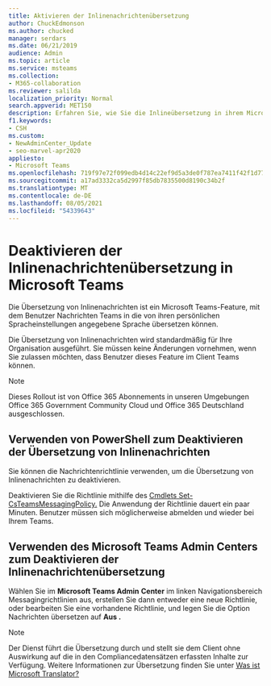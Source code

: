 ```yaml
---
title: Aktivieren der Inlinenachrichtenübersetzung
author: ChuckEdmonson
ms.author: chucked
manager: serdars
ms.date: 06/21/2019
audience: Admin
ms.topic: article
ms.service: msteams
ms.collection:
- M365-collaboration
ms.reviewer: salilda
localization_priority: Normal
search.appverid: MET150
description: Erfahren Sie, wie Sie die Inlineübersetzung in ihrem Microsoft Teams über Microsoft Teams Admin Center oder PowerShell aktivieren.
f1.keywords:
- CSH
ms.custom:
- NewAdminCenter_Update
- seo-marvel-apr2020
appliesto:
- Microsoft Teams
ms.openlocfilehash: 719f97e72f099edb4d14c22ef9d5a3de0f787ea7411f42f1d777ea842bcc4e27
ms.sourcegitcommit: a17ad3332ca5d2997f85db7835500d8190c34b2f
ms.translationtype: MT
ms.contentlocale: de-DE
ms.lasthandoff: 08/05/2021
ms.locfileid: "54339643"
---
```

# <a name="turn-off-inline-message-translation-in-microsoft-teams"></a>Deaktivieren der Inlinenachrichtenübersetzung in Microsoft Teams

Die Übersetzung von Inlinenachrichten ist ein Microsoft Teams-Feature, mit [](https://support.office.com/article/translate-a-message-in-teams-d8926ce9-d6a6-47df-a416-f1adb62d3194) dem Benutzer Nachrichten Teams in die von ihren persönlichen Spracheinstellungen angegebene Sprache übersetzen können.

Die Übersetzung von Inlinenachrichten wird standardmäßig für Ihre Organisation ausgeführt. Sie müssen keine Änderungen vornehmen, wenn Sie zulassen möchten, dass Benutzer dieses Feature im Client Teams können.

> [!NOTE]
>Dieses Rollout ist von Office 365 Abonnements in unseren Umgebungen Office 365 Government Community Cloud und Office 365 Deutschland ausgeschlossen.

## <a name="use-powershell-to-turn-off-inline-message-translation"></a>Verwenden von PowerShell zum Deaktivieren der Übersetzung von Inlinenachrichten

Sie können die Nachrichtenrichtlinie verwenden, um die Übersetzung von Inlinenachrichten zu deaktivieren.

Deaktivieren Sie die Richtlinie mithilfe des [Cmdlets Set-CsTeamsMessagingPolicy.](/powershell/module/skype/set-csteamsmessagingpolicy?view=skype-ps) Die Anwendung der Richtlinie dauert ein paar Minuten. Benutzer müssen sich möglicherweise abmelden und wieder bei Ihrem Teams.

## <a name="use-the-microsoft-teams-admin-center-to-turn-off-inline-message-translation"></a>Verwenden des Microsoft Teams Admin Centers zum Deaktivieren der Inlinenachrichtenübersetzung

Wählen Sie im **Microsoft Teams Admin** **Center** im linken Navigationsbereich Messagingrichtlinien aus, erstellen Sie dann entweder  eine neue Richtlinie, oder bearbeiten Sie eine vorhandene Richtlinie, und legen Sie die Option Nachrichten übersetzen auf **Aus .**

> [!NOTE]
> Der Dienst führt die Übersetzung durch und stellt sie dem Client ohne Auswirkung auf die in den Compliancedatensätzen erfassten Inhalte zur Verfügung. Weitere Informationen zur Übersetzung finden Sie unter [Was ist Microsoft Translator?](/azure/cognitive-services/translator/translator-info-overview)
